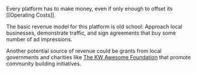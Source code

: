 Every platform has to make money, even if only enough to offset its [[Operating Costs]].

The basic revenue model for this platform is old school: Approach local businesses, demonstrate traffic, and sign agreements that buy some number of ad impressions.

Another potential source of revenue could be grants from local governments and charities like [The KW Awesome Foundation](https://www.kwawesome.org/) that promote community building initiatives. 